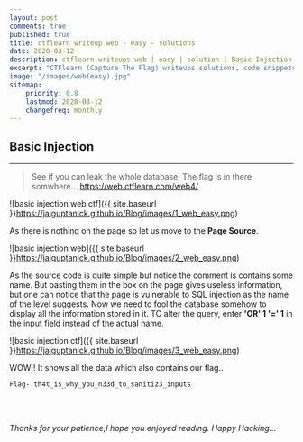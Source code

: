 ```yaml
---
layout: post
comments: true
published: true
title: ctflearn writeup web - easy - solutions
date: 2020-03-12
description: ctflearn writeups web | easy | solution | Basic Injection.
excerpt: "CTFlearn (Capture The Flag) writeups,solutions, code snippets, notes, scripts for beginners web(easy).."
image: "/images/web(easy).jpg"
sitemap:
    priority: 0.8
    lastmod: 2020-03-12
    changefreq: monthly
---
```


<style>
/* This stylesheet sets the width of all images to 100%: */
img {
  width: 90%;
}
</style>

## Basic Injection

---
>See if you can leak the whole database. The flag is in there somwhere… 
https://web.ctflearn.com/web4/

![basic injection web ctf]({{ site.baseurl }}https://jaiguptanick.github.io/Blog/images/1_web_easy.png)

As there is nothing on the page so let us move to the **Page Source**.

![basic injection web]({{ site.baseurl }}https://jaiguptanick.github.io/Blog/images/2_web_easy.png)

As the source code is quite simple but notice the comment is contains some name.
But pasting them in the box on the page gives useless information, but one can notice that the page is vulnerable to SQL injection as the name of the level suggests.
Now we need to fool the database somehow to display all the information stored in it.
TO alter the query, enter **'OR' 1 '=' 1** in the input field instead of the actual name.

![basic injection ctf]({{ site.baseurl }}https://jaiguptanick.github.io/Blog/images/3_web_easy.png)

WOW!!
It shows all the data which also contains our flag..

```Flag- th4t_is_why_you_n33d_to_sanitiz3_inputs```

<br>
<br>

<i>Thanks for your patience,I hope you enjoyed reading. Happy Hacking... </i>
